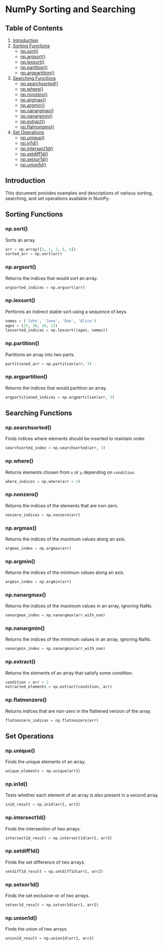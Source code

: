 # NumPy Sorting and Searching

## Table of Contents
1. [Introduction](#introduction)
2. [Sorting Functions](#sorting-functions)
    - [np.sort()](#npsort)
    - [np.argsort()](#npargsort)
    - [np.lexsort()](#nplexsort)
    - [np.partition()](#nppartition)
    - [np.argpartition()](#npargpartition)
3. [Searching Functions](#searching-functions)
    - [np.searchsorted()](#npsearchsorted)
    - [np.where()](#npwhere)
    - [np.nonzero()](#npnonzero)
    - [np.argmax()](#npargmax)
    - [np.argmin()](#npargmin)
    - [np.nanargmax()](#npnanargmax)
    - [np.nanargmin()](#npnanargmin)
    - [np.extract()](#npextract)
    - [np.flatnonzero()](#npflatnonzero)
4. [Set Operations](#set-operations)
    - [np.unique()](#npunique)
    - [np.in1d()](#npin1d)
    - [np.intersect1d()](#npintersect1d)
    - [np.setdiff1d()](#npsetdiff1d)
    - [np.setxor1d()](#npsetxor1d)
    - [np.union1d()](#npunion1d)

## Introduction
This document provides examples and descriptions of various sorting, searching, and set operations available in NumPy.

## Sorting Functions

### np.sort()
Sorts an array.
```python
arr = np.array([3, 1, 2, 5, 4])
sorted_arr = np.sort(arr)
```

### np.argsort()
Returns the indices that would sort an array.
```python
argsorted_indices = np.argsort(arr)
```

### np.lexsort()
Performs an indirect stable sort using a sequence of keys.
```python
names = ('John', 'Jane', 'Doe', 'Alice')
ages = (25, 30, 20, 22)
lexsorted_indices = np.lexsort((ages, names))
```

### np.partition()
Partitions an array into two parts.
```python
partitioned_arr = np.partition(arr, 3)
```

### np.argpartition()
Returns the indices that would partition an array.
```python
argpartitioned_indices = np.argpartition(arr, 3)
```

## Searching Functions

### np.searchsorted()
Finds indices where elements should be inserted to maintain order.
```python
searchsorted_index = np.searchsorted(arr, 3)
```

### np.where()
Returns elements chosen from `x` or `y` depending on `condition`.
```python
where_indices = np.where(arr > 3)
```

### np.nonzero()
Returns the indices of the elements that are non-zero.
```python
nonzero_indices = np.nonzero(arr)
```

### np.argmax()
Returns the indices of the maximum values along an axis.
```python
argmax_index = np.argmax(arr)
```

### np.argmin()
Returns the indices of the minimum values along an axis.
```python
argmin_index = np.argmin(arr)
```

### np.nanargmax()
Returns the indices of the maximum values in an array, ignoring NaNs.
```python
nanargmax_index = np.nanargmax(arr_with_nan)
```

### np.nanargmin()
Returns the indices of the minimum values in an array, ignoring NaNs.
```python
nanargmin_index = np.nanargmin(arr_with_nan)
```

### np.extract()
Returns the elements of an array that satisfy some condition.
```python
condition = arr > 2
extracted_elements = np.extract(condition, arr)
```

### np.flatnonzero()
Returns indices that are non-zero in the flattened version of the array.
```python
flatnonzero_indices = np.flatnonzero(arr)
```

## Set Operations

### np.unique()
Finds the unique elements of an array.
```python
unique_elements = np.unique(arr1)
```

### np.in1d()
Tests whether each element of an array is also present in a second array.
```python
in1d_result = np.in1d(arr1, arr2)
```

### np.intersect1d()
Finds the intersection of two arrays.
```python
intersect1d_result = np.intersect1d(arr1, arr2)
```

### np.setdiff1d()
Finds the set difference of two arrays.
```python
setdiff1d_result = np.setdiff1d(arr1, arr2)
```

### np.setxor1d()
Finds the set exclusive-or of two arrays.
```python
setxor1d_result = np.setxor1d(arr1, arr2)
```

### np.union1d()
Finds the union of two arrays.
```python
union1d_result = np.union1d(arr1, arr2)
